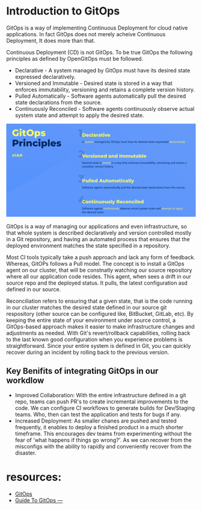 # Introduction to GitOps

GitOps is a way of implementing Continuous Deployment for cloud native applications. In fact GitOps does not merely acheive Continuous Deployment, It does more than that. 

Continuous Deployment (CD) is not GitOps. To be true GitOps the following principles as defined by OpenGitOps must be followed.

- Declarative - A system managed by GitOps must have its desired state expressed declaratively.
- Versioned and Immutable - Desired state is stored in a way that enforces immutability, versioning and retains a complete version history.
- Pulled Automatically - Software agents automatically pull the desired state declarations from the source.
- Continuously Reconciled - Software agents continuously observe actual system state and attempt to apply the desired state.

![GitOps Principles](./images/gitops-principles.png)

GitOps is a way of managing our applications and even infrastructure, so that whole system is described declaratively and version controlled mostly in a Git repository, and having an automated process that ensures that the deployed environment matches the state specified in a repository.

Most CI tools typically take a push approach and lack any form of feedback. Whereas, GitOPs follows a Pull model. The concept is to install a GitOps agent on our cluster, that will be constnatly watching our source repository where all our application code resides. This agent, when sees a drift in our source repo and the deployed status. It pulls, the latest configuration asd defined in our source. 

Reconciliation refers to ensuring that a given state, that is the code running in our cluster matches the desired state defined in our source git respository (other source can be configured like, BitBucket, GitLab, etc). By keeping the entire state of your environment under source control, a GitOps-based approach makes it easier to make infrastructure changes and adjustments as needed. With Git's revert/rollback capabilities, rolling back to the last known good configuration when you experience problems is straightforward. Since your entire system is defined in Git, you can quickly recover during an incident by rolling back to the previous version.

## Key Benifits of integrating GitOps in our workdlow

- Improved Collaboration: With the entire infrastructure defined in a git repo, teams can push PR's to create incremental improvements to the code. We can configure CI workflows to generate builds for Dev/Staging teams. Who, then can test the application and tests for bugs if any.
- Increased Deployment: As smaller chanes are pushed and tested frequently, it enables to deploy a finished product in a much shorter timeframe. This encourages dev teams from experimenting without the fear of 'what happens if things go wrong?'. As we can recover from the misconfigs with the ability to rapidly and conveniently recover from the disaster.

# resources:
- [GitOps](https://www.gitops.tech/)
- [Guide To GitOps — ](https://www.weave.works/technologies/gitops/)